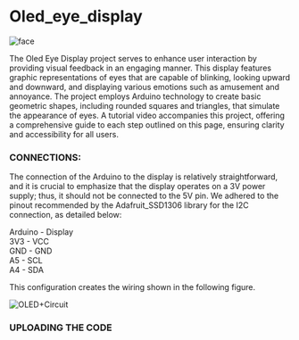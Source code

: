 # **Oled_eye_display**

![face](https://github.com/user-attachments/assets/fac3c497-b126-4b15-934c-a5b5d02c642e)


The Oled Eye Display project serves to enhance user interaction by providing visual feedback in an engaging manner. This display features graphic representations of eyes that are capable of blinking, looking upward and downward, and displaying various emotions such as amusement and annoyance. The project employs Arduino technology to create basic geometric shapes, including rounded squares and triangles, that simulate the appearance of eyes. A tutorial video accompanies this project, offering a comprehensive guide to each step outlined on this page, ensuring clarity and accessibility for all users.

### **CONNECTIONS:**

The connection of the Arduino to the display is relatively straightforward, and it is crucial to emphasize that the display operates on a 3V power supply; thus, it should not be connected to the 5V pin. We adhered to the pinout recommended by the Adafruit_SSD1306 library for the I2C connection, as detailed below:

Arduino - Display  
3V3 - VCC  
GND - GND  
A5 - SCL  
A4 - SDA  

This configuration creates the wiring shown in the following figure.

![OLED+Circuit](https://github.com/user-attachments/assets/8371b00d-f419-4a5d-b26e-6abb420c53ed)

### **UPLOADING THE CODE**
